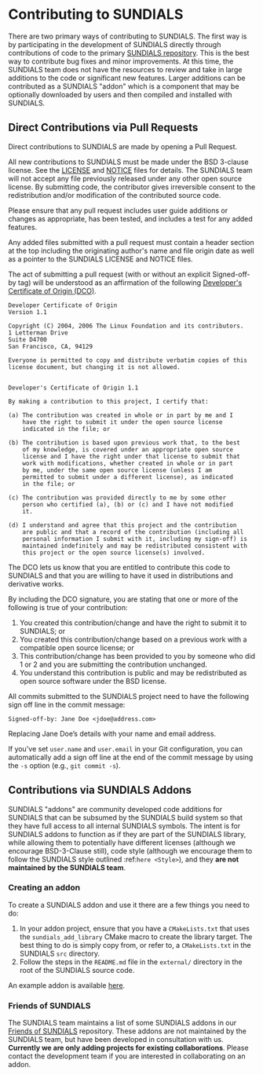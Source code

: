 # Contributing to SUNDIALS

There are two primary ways of contributing to SUNDIALS. The first way is by participating
in the development of SUNDIALS directly through contributions of code to the primary
[SUNDIALS repository](https://github.com/LLNL/sundials). This is the best way to contribute
bug fixes and minor improvements. At this time, the SUNDIALS team does not have the resources
to review and take in large additions to the code or significant new features.
Larger additions can be contributed as a SUNDIALS "addon" which is a component that may be
optionally downloaded by users and then compiled and installed with SUNDIALS.

## Direct Contributions via Pull Requests

Direct contributions to SUNDIALS are made by opening a Pull Request.

All new contributions to SUNDIALS must be made under the BSD 3-clause license.
See the [LICENSE](./LICENSE) and [NOTICE](./NOTICE) files for details. The
SUNDIALS team will not accept any file previously released under any other open
source license. By submitting code, the contributor gives irreversible consent
to the redistribution and/or modification of the contributed source code.

Please ensure that any pull request includes user guide additions or changes as
appropriate, has been tested, and includes a test for any added features.

Any added files submitted with a pull request must contain a header section at
the top including the originating author's name and file origin date as well as
a pointer to the SUNDIALS LICENSE and NOTICE files.

The act of submitting a pull request (with or without an explicit Signed-off-by
tag) will be understood as an affirmation of the following [Developer's
Certificate of Origin (DCO)](http://developercertificate.org/).

```
Developer Certificate of Origin
Version 1.1

Copyright (C) 2004, 2006 The Linux Foundation and its contributors.
1 Letterman Drive
Suite D4700
San Francisco, CA, 94129

Everyone is permitted to copy and distribute verbatim copies of this
license document, but changing it is not allowed.


Developer's Certificate of Origin 1.1

By making a contribution to this project, I certify that:

(a) The contribution was created in whole or in part by me and I
    have the right to submit it under the open source license
    indicated in the file; or

(b) The contribution is based upon previous work that, to the best
    of my knowledge, is covered under an appropriate open source
    license and I have the right under that license to submit that
    work with modifications, whether created in whole or in part
    by me, under the same open source license (unless I am
    permitted to submit under a different license), as indicated
    in the file; or

(c) The contribution was provided directly to me by some other
    person who certified (a), (b) or (c) and I have not modified
    it.

(d) I understand and agree that this project and the contribution
    are public and that a record of the contribution (including all
    personal information I submit with it, including my sign-off) is
    maintained indefinitely and may be redistributed consistent with
    this project or the open source license(s) involved.
```

The DCO lets us know that you are entitled to contribute this code to
SUNDIALS and that you are willing to have it used in distributions and
derivative works.

By including the DCO signature, you are stating that one or
more of the following is true of your contribution:

1.  You created this contribution/change and have the right to submit it
    to SUNDIALS; or
2.  You created this contribution/change based on a previous work with a
    compatible open source license; or
3.  This contribution/change has been provided to you by someone who did
    1 or 2 and you are submitting the contribution unchanged.
4.  You understand this contribution is public and may be redistributed as
    open source software under the BSD license.

All commits submitted to the SUNDIALS project need to have the following sign
off line in the commit message:
```
Signed-off-by: Jane Doe <jdoe@address.com>
```
Replacing Jane Doe’s details with your name and email address.

If you've set `user.name` and `user.email` in your Git configuration, you can
automatically add a sign off line at the end of the commit message by using the
`-s` option (e.g., `git commit -s`).

## Contributions via SUNDIALS Addons

SUNDIALS "addons" are community developed code additions for SUNDIALS that can be subsumed by the
SUNDIALS build system so that they have full access to all internal SUNDIALS symbols.
The intent is for SUNDIALS addons to function as if they are part of the SUNDIALS library,
while allowing them to potentially have different licenses
(although we encourage BSD-3-Clause still), code style
(although we encourage them to follow the SUNDIALS style outlined :ref:`here <Style>`),
and they **are not maintained by the SUNDIALS team**.

### Creating an addon

To create a SUNDIALS addon and use it there are a few things you need to do:

1. In your addon project, ensure that you have a `CMakeLists.txt` that uses the
   `sundials_add_library` CMake macro to create the library target. The best thing to do is simply
   copy from, or refer to, a `CMakeLists.txt` in the SUNDIALS `src` directory.
2. Follow the steps in the `README.md` file in the `external/` directory in the root of the SUNDIALS
   source code.

An example addon is available [here](https://github.com/sundials-codes/sundials-addon-example).

### Friends of SUNDIALS

The SUNDIALS team maintains a list of some SUNDIALS addons in our [Friends of SUNDIALS](https://github.com/sundials-codes/friends-of-sundials>) repository. These addons are not
maintained by the SUNDIALS team, but have been developed in consultation with us.
**Currently we are only adding projects for existing collaborations**. Please contact the development team if you are interested in collaborating on an addon.
